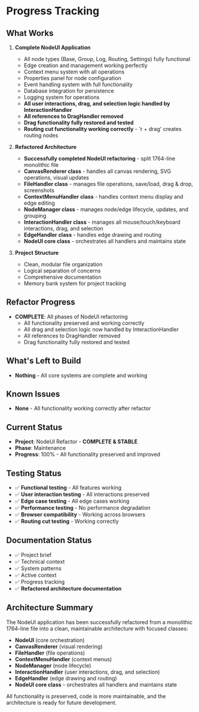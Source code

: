 # Progress Tracking

## What Works
1. **Complete NodeUI Application**
   - All node types (Base, Group, Log, Routing, Settings) fully functional
   - Edge creation and management working perfectly
   - Context menu system with all operations
   - Properties panel for node configuration
   - Event handling system with full functionality
   - Database integration for persistence
   - Logging system for operations
   - **All user interactions, drag, and selection logic handled by InteractionHandler**
   - **All references to DragHandler removed**
   - **Drag functionality fully restored and tested**
   - **Routing cut functionality working correctly** - 'r + drag' creates routing nodes

2. **Refactored Architecture**
   - **Successfully completed NodeUI refactoring** - split 1764-line monolithic file
   - **CanvasRenderer class** - handles all canvas rendering, SVG operations, visual updates
   - **FileHandler class** - manages file operations, save/load, drag & drop, screenshots
   - **ContextMenuHandler class** - handles context menu display and edge editing
   - **NodeManager class** - manages node/edge lifecycle, updates, and grouping
   - **InteractionHandler class** - manages all mouse/touch/keyboard interactions, drag, and selection
   - **EdgeHandler class** - handles edge drawing and routing
   - **NodeUI core class** - orchestrates all handlers and maintains state

3. **Project Structure**
   - Clean, modular file organization
   - Logical separation of concerns
   - Comprehensive documentation
   - Memory bank system for project tracking

## Refactor Progress
- **COMPLETE**: All phases of NodeUI refactoring
  - All functionality preserved and working correctly
  - All drag and selection logic now handled by InteractionHandler
  - All references to DragHandler removed
  - Drag functionality fully restored and tested

## What's Left to Build
- **Nothing** - All core systems are complete and working

## Known Issues
- **None** - All functionality working correctly after refactor

## Current Status
- **Project**: NodeUI Refactor - **COMPLETE & STABLE**
- **Phase**: Maintenance
- **Progress**: 100% - All functionality preserved and improved

## Testing Status
- ✅ **Functional testing** - All features working
- ✅ **User interaction testing** - All interactions preserved
- ✅ **Edge case testing** - All edge cases working
- ✅ **Performance testing** - No performance degradation
- ✅ **Browser compatibility** - Working across browsers
- ✅ **Routing cut testing** - Working correctly

## Documentation Status
- ✅ Project brief
- ✅ Technical context
- ✅ System patterns
- ✅ Active context
- ✅ Progress tracking
- ✅ **Refactored architecture documentation**

## Architecture Summary
The NodeUI application has been successfully refactored from a monolithic 1764-line file into a clean, maintainable architecture with focused classes:

- **NodeUI** (core orchestration)
- **CanvasRenderer** (visual rendering)
- **FileHandler** (file operations)
- **ContextMenuHandler** (context menus)
- **NodeManager** (node lifecycle)
- **InteractionHandler** (user interactions, drag, and selection)
- **EdgeHandler** (edge drawing and routing)
- **NodeUI core class** - orchestrates all handlers and maintains state

All functionality is preserved, code is more maintainable, and the architecture is ready for future development. 